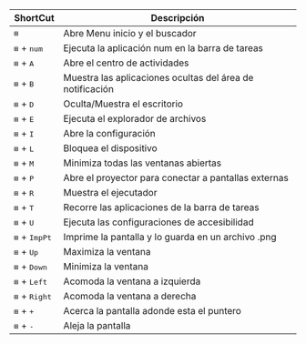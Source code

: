 ShortCut | Descripción
-|-
<kbd>⊞</kbd>                    | Abre Menu inicio y el buscador
<kbd>⊞</kbd> + <kbd>num</kbd>   | Ejecuta la aplicación num en la barra de tareas
<kbd>⊞</kbd> + <kbd>A</kbd>     | Abre el centro de actividades
<kbd>⊞</kbd> + <kbd>B</kbd>     | Muestra las aplicaciones ocultas del área de notificación
<kbd>⊞</kbd> + <kbd>D</kbd>     | Oculta/Muestra el escritorio
<kbd>⊞</kbd> + <kbd>E</kbd>     | Ejecuta el explorador de archivos 
<kbd>⊞</kbd> + <kbd>I</kbd>     | Abre la configuración
<kbd>⊞</kbd> + <kbd>L</kbd>     | Bloquea el dispositivo
<kbd>⊞</kbd> + <kbd>M</kbd>     | Minimiza todas las ventanas abiertas
<kbd>⊞</kbd> + <kbd>P</kbd>     | Abre el proyector para conectar a pantallas externas
<kbd>⊞</kbd> + <kbd>R</kbd>     | Muestra el ejecutador
<kbd>⊞</kbd> + <kbd>T</kbd>     | Recorre las aplicaciones de la barra de tareas
<kbd>⊞</kbd> + <kbd>U</kbd>     | Ejecuta las configuraciones de accesibilidad
<kbd>⊞</kbd> + <kbd>ImpPt</kbd> | Imprime la pantalla y lo guarda en un archivo .png
<kbd>⊞</kbd> + <kbd>Up</kbd>    | Maximiza la ventana
<kbd>⊞</kbd> + <kbd>Down</kbd>  | Minimiza la ventana
<kbd>⊞</kbd> + <kbd>Left</kbd>  | Acomoda la ventana a izquierda
<kbd>⊞</kbd> + <kbd>Right</kbd> | Acomoda la ventana a derecha
<kbd>⊞</kbd> + <kbd>+</kbd>     | Acerca la pantalla adonde esta el puntero
<kbd>⊞</kbd> + <kbd>-</kbd>     | Aleja la pantalla
